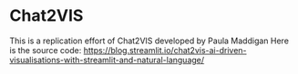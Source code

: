 # Chat2VIS

This is a replication effort of Chat2VIS developed by Paula Maddigan
Here is the source code: https://blog.streamlit.io/chat2vis-ai-driven-visualisations-with-streamlit-and-natural-language/
